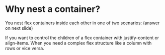 # Why nest a container?
You nest flex containers inside each other in one of two scenarios: 
(answer on next slide)

If you want to control the children of a flex container with justify-content or align-items.
When you need a complex flex structure like a column with rows or vice versa.

